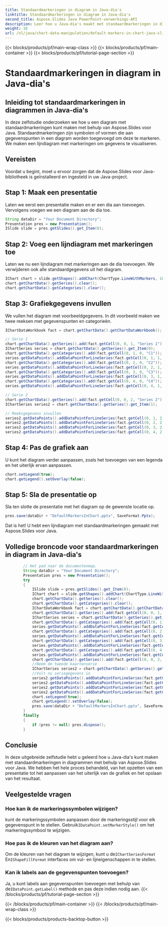 ```yaml
---
title: Standaardmarkeringen in diagram in Java-dia's
linktitle: Standaardmarkeringen in diagram in Java-dia's
second_title: Aspose.Slides Java PowerPoint-verwerkings-API
description: Leer hoe u Java-dia's maakt met standaardmarkeringen in diagrammen met behulp van Aspose.Slides voor Java. Stap-voor-stap handleiding met broncode.
weight: 16
url: /nl/java/chart-data-manipulation/default-markers-in-chart-java-slides/
---
```


{{< blocks/products/pf/main-wrap-class >}}
{{< blocks/products/pf/main-container >}}
{{< blocks/products/pf/tutorial-page-section >}}

# Standaardmarkeringen in diagram in Java-dia's


## Inleiding tot standaardmarkeringen in diagrammen in Java-dia's

In deze zelfstudie onderzoeken we hoe u een diagram met standaardmarkeringen kunt maken met behulp van Aspose.Slides voor Java. Standaardmarkeringen zijn symbolen of vormen die aan gegevenspunten in een diagram worden toegevoegd om deze te markeren. We maken een lijndiagram met markeringen om gegevens te visualiseren.

## Vereisten

Voordat u begint, moet u ervoor zorgen dat de Aspose.Slides voor Java-bibliotheek is geïnstalleerd en ingesteld in uw Java-project.

## Stap 1: Maak een presentatie

Laten we eerst een presentatie maken en er een dia aan toevoegen. Vervolgens voegen we een diagram aan de dia toe.

```java
String dataDir = "Your Document Directory";
Presentation pres = new Presentation();
ISlide slide = pres.getSlides().get_Item(0);
```

## Stap 2: Voeg een lijndiagram met markeringen toe

Laten we nu een lijndiagram met markeringen aan de dia toevoegen. We verwijderen ook alle standaardgegevens uit het diagram.

```java
IChart chart = slide.getShapes().addChart(ChartType.LineWithMarkers, 10, 10, 400, 400);
chart.getChartData().getSeries().clear();
chart.getChartData().getCategories().clear();
```

## Stap 3: Grafiekgegevens invullen

We vullen het diagram met voorbeeldgegevens. In dit voorbeeld maken we twee reeksen met gegevenspunten en categorieën.

```java
IChartDataWorkbook fact = chart.getChartData().getChartDataWorkbook();

// Serie 1
chart.getChartData().getSeries().add(fact.getCell(0, 0, 1, "Series 1"));
IChartSeries series = chart.getChartData().getSeries().get_Item(0);
chart.getChartData().getCategories().add(fact.getCell(0, 1, 0, "C1"));
series.getDataPoints().addDataPointForLineSeries(fact.getCell(0, 1, 1, 24));
chart.getChartData().getCategories().add(fact.getCell(0, 2, 0, "C2"));
series.getDataPoints().addDataPointForLineSeries(fact.getCell(0, 2, 1, 23));
chart.getChartData().getCategories().add(fact.getCell(0, 3, 0, "C3"));
series.getDataPoints().addDataPointForLineSeries(fact.getCell(0, 3, 1, -10));
chart.getChartData().getCategories().add(fact.getCell(0, 4, 0, "C4"));
series.getDataPoints().addDataPointForLineSeries(fact.getCell(0, 4, 1, null));

// Serie 2
chart.getChartData().getSeries().add(fact.getCell(0, 0, 2, "Series 2"));
IChartSeries series2 = chart.getChartData().getSeries().get_Item(1);

// Reeksgegevens invullen
series2.getDataPoints().addDataPointForLineSeries(fact.getCell(0, 1, 2, 30));
series2.getDataPoints().addDataPointForLineSeries(fact.getCell(0, 2, 2, 10));
series2.getDataPoints().addDataPointForLineSeries(fact.getCell(0, 3, 2, 60));
series2.getDataPoints().addDataPointForLineSeries(fact.getCell(0, 4, 2, 40));
```

## Stap 4: Pas de grafiek aan

U kunt het diagram verder aanpassen, zoals het toevoegen van een legenda en het uiterlijk ervan aanpassen.

```java
chart.setLegend(true);
chart.getLegend().setOverlay(false);
```

## Stap 5: Sla de presentatie op

Sla ten slotte de presentatie met het diagram op de gewenste locatie op.

```java
pres.save(dataDir + "DefaultMarkersInChart.pptx", SaveFormat.Pptx);
```

Dat is het! U hebt een lijndiagram met standaardmarkeringen gemaakt met Aspose.Slides voor Java.

## Volledige broncode voor standaardmarkeringen in diagram in Java-dia's

```java
        // Het pad naar de documentenmap.
        String dataDir = "Your Document Directory";
        Presentation pres = new Presentation();
        try
        {
            ISlide slide = pres.getSlides().get_Item(0);
            IChart chart = slide.getShapes().addChart(ChartType.LineWithMarkers, 10, 10, 400, 400);
            chart.getChartData().getSeries().clear();
            chart.getChartData().getCategories().clear();
            IChartDataWorkbook fact = chart.getChartData().getChartDataWorkbook();
            chart.getChartData().getSeries().add(fact.getCell(0, 0, 1, "Series 1"), chart.getType());
            IChartSeries series = chart.getChartData().getSeries().get_Item(0);
            chart.getChartData().getCategories().add(fact.getCell(0, 1, 0, "C1"));
            series.getDataPoints().addDataPointForLineSeries(fact.getCell(0, 1, 1, 24));
            chart.getChartData().getCategories().add(fact.getCell(0, 2, 0, "C2"));
            series.getDataPoints().addDataPointForLineSeries(fact.getCell(0, 2, 1, 23));
            chart.getChartData().getCategories().add(fact.getCell(0, 3, 0, "C3"));
            series.getDataPoints().addDataPointForLineSeries(fact.getCell(0, 3, 1, -10));
            chart.getChartData().getCategories().add(fact.getCell(0, 4, 0, "C4"));
            series.getDataPoints().addDataPointForLineSeries(fact.getCell(0, 4, 1, null));
            chart.getChartData().getSeries().add(fact.getCell(0, 0, 2, "Series 2"), chart.getType());
            //Neem de tweede kaartenserie
            IChartSeries series2 = chart.getChartData().getSeries().get_Item(1);
            //Vult nu seriegegevens in
            series2.getDataPoints().addDataPointForLineSeries(fact.getCell(0, 1, 2, 30));
            series2.getDataPoints().addDataPointForLineSeries(fact.getCell(0, 2, 2, 10));
            series2.getDataPoints().addDataPointForLineSeries(fact.getCell(0, 3, 2, 60));
            series2.getDataPoints().addDataPointForLineSeries(fact.getCell(0, 4, 2, 40));
            chart.setLegend(true);
            chart.getLegend().setOverlay(false);
            pres.save(dataDir + "DefaultMarkersInChart.pptx", SaveFormat.Pptx);
        }
        finally
        {
            if (pres != null) pres.dispose();
        }
```
## Conclusie

In deze uitgebreide zelfstudie hebt u geleerd hoe u Java-dia's kunt maken met standaardmarkeringen in diagrammen met behulp van Aspose.Slides voor Java. We hebben het hele proces behandeld, van het opzetten van een presentatie tot het aanpassen van het uiterlijk van de grafiek en het opslaan van het resultaat.

## Veelgestelde vragen

### Hoe kan ik de markeringssymbolen wijzigen?

 kunt de markeringssymbolen aanpassen door de markeringsstijl voor elk gegevenspunt in te stellen. Gebruik`IDataPoint.setMarkerStyle()` om het markeringssymbool te wijzigen.

### Hoe pas ik de kleuren van het diagram aan?

 Om de kleuren van het diagram te wijzigen, kunt u de`IChartSeriesFormat` En`IShapeFillFormat` interfaces om vul- en lijneigenschappen in te stellen.

### Kan ik labels aan de gegevenspunten toevoegen?

 Ja, u kunt labels aan gegevenspunten toevoegen met behulp van de`IDataPoint.getLabel()` methode en pas deze indien nodig aan.
{{< /blocks/products/pf/tutorial-page-section >}}

{{< /blocks/products/pf/main-container >}}
{{< /blocks/products/pf/main-wrap-class >}}

{{< blocks/products/products-backtop-button >}}

